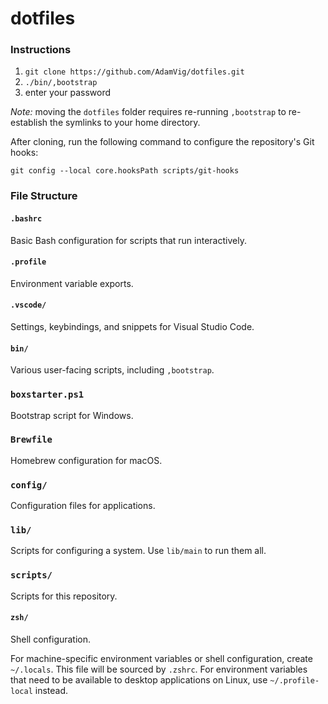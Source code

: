# dotfiles

### Instructions
1. `git clone https://github.com/AdamVig/dotfiles.git`
2. `./bin/,bootstrap`
3. enter your password

*Note:* moving the `dotfiles` folder requires re-running `,bootstrap` to re-establish the symlinks to your home directory.

After cloning, run the following command to configure the repository's Git hooks:
```shell
git config --local core.hooksPath scripts/git-hooks
```

### File Structure
#### `.bashrc`
Basic Bash configuration for scripts that run interactively.
#### `.profile`
Environment variable exports.
#### `.vscode/`
Settings, keybindings, and snippets for Visual Studio Code.
#### `bin/`
Various user-facing scripts, including `,bootstrap`.
### `boxstarter.ps1`
Bootstrap script for Windows.
### `Brewfile`
Homebrew configuration for macOS.
### `config/`
Configuration files for applications.
### `lib/`
Scripts for configuring a system. Use `lib/main` to run them all.
### `scripts/`
Scripts for this repository.
#### `zsh/`
Shell configuration.

For machine-specific environment variables or shell configuration, create `~/.locals`. This file will be sourced by `.zshrc`. For environment variables that need to be available to desktop applications on Linux, use `~/.profile-local` instead.
